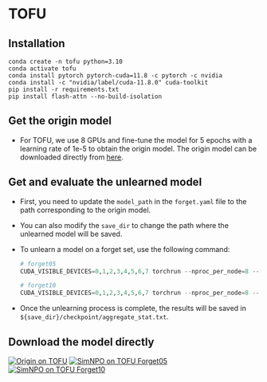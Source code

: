# TOFU

## Installation

```
conda create -n tofu python=3.10
conda activate tofu
conda install pytorch pytorch-cuda=11.8 -c pytorch -c nvidia
conda install -c "nvidia/label/cuda-11.8.0" cuda-toolkit
pip install -r requirements.txt
pip install flash-attn --no-build-isolation
```

## Get the origin model

* For TOFU, we use 8 GPUs and fine-tune the model for 5 epochs with a learning rate of 1e-5 to obtain the origin model. The origin model can be downloaded directly from [here](https://drive.google.com/drive/folders/1L47Hf813gal8RD581S3XrWHnY_0ll4y4?usp=sharing).


## Get and evaluate the unlearned model

* First, you need to update the `model_path` in the `forget.yaml` file to the path corresponding to the origin model. 

* You can also modify the `save_dir` to change the path where the unlearned model will be saved.

* To unlearn a model on a forget set, use the following command:
    ```python
    # forget05
    CUDA_VISIBLE_DEVICES=0,1,2,3,4,5,6,7 torchrun --nproc_per_node=8 --master_port=$master_port forget.py --config-name=forget.yaml split=forget05 npo_coeff=0.1375 beta=2.5

    # forget10
    CUDA_VISIBLE_DEVICES=0,1,2,3,4,5,6,7 torchrun --nproc_per_node=8 --master_port=$master_port forget.py --config-name=forget.yaml split=forget10 npo_coeff=0.125 beta=4.5
    ```

* Once the unlearning process is complete, the results will be saved in `${save_dir}/checkpoint/aggregate_stat.txt`.

## Download the model directly
[![Origin on TOFU](https://img.shields.io/badge/Origin-TOFU-green)](https://huggingface.co/OPTML-Group/TOFU-origin-Llama-2-7b-chat)
[![SimNPO on TOFU Forget05](https://img.shields.io/badge/SimNPO-TOFU(Forget05)-blue)](https://huggingface.co/OPTML-Group/SimNPO-TOFU-forget05-Llama-2-7b-chat)
[![SimNPO on TOFU Forget10](https://img.shields.io/badge/SimNPO-TOFU(Forget10)-red)](https://huggingface.co/OPTML-Group/SimNPO-TOFU-forget10-Llama-2-7b-chat)